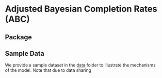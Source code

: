 # Adjusted Bayesian Completion Rates (ABC)


## Package

## Sample Data

We provide a sample dataset in the [data](http://github.com/AmeerD/ABC/data) folder to illustrate the mechanisms of the model. Note that due to data sharing 
